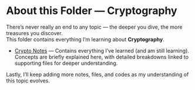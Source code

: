 # About this Folder — Cryptography

There’s never really an end to any topic — the deeper you dive, the more treasures you discover.  
This folder contains everything I’m learning about **Cryptography**.

- [Crypto Notes](https://github.com/Drashti-007/C-System/blob/main/Cryptography/crypto_notes.md) — Contains everything I’ve learned (and am still learning). Concepts are briefly explained here, with detailed breakdowns linked to supporting files for deeper understanding. 

Lastly, I’ll keep adding more notes, files, and codes as my understanding of this topic evolves.
